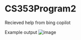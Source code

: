 # CS353Program2
Recieved help from bing copilot

Example output
![image](https://github.com/Davidlee000/CS353Program2/assets/88510494/8d3199ed-ee5c-441c-9634-d3dbbbb132be)
